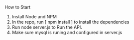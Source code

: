 How to Start

1. Install Node and NPM
2. In the repo, run [ npm install ] to install the dependencies
3. Run node server.js to Run the API.
4. Make sure mysql is runing and configured in server.js
